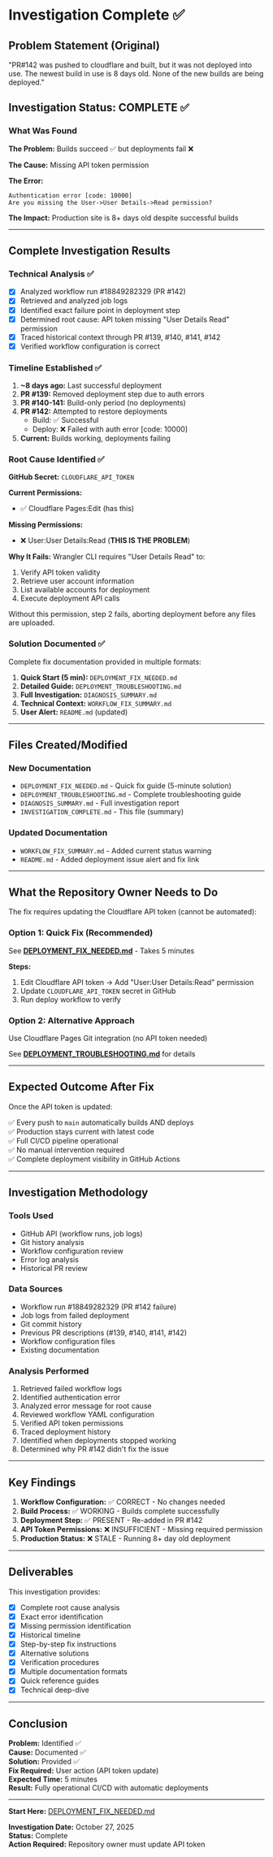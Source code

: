 # Investigation Complete ✅

## Problem Statement (Original)
"PR#142 was pushed to cloudflare and built, but it was not deployed into use. The newest build in use is 8 days old. None of the new builds are being deployed."

## Investigation Status: COMPLETE ✅

### What Was Found

**The Problem:** Builds succeed ✅ but deployments fail ❌

**The Cause:** Missing API token permission

**The Error:**
```
Authentication error [code: 10000]
Are you missing the User->User Details->Read permission?
```

**The Impact:** Production site is 8+ days old despite successful builds

---

## Complete Investigation Results

### Technical Analysis ✅

- [x] Analyzed workflow run #18849282329 (PR #142)
- [x] Retrieved and analyzed job logs
- [x] Identified exact failure point in deployment step
- [x] Determined root cause: API token missing "User Details Read" permission
- [x] Traced historical context through PR #139, #140, #141, #142
- [x] Verified workflow configuration is correct

### Timeline Established ✅

1. **~8 days ago:** Last successful deployment
2. **PR #139:** Removed deployment step due to auth errors
3. **PR #140-141:** Build-only period (no deployments)
4. **PR #142:** Attempted to restore deployments
   - Build: ✅ Successful
   - Deploy: ❌ Failed with auth error [code: 10000]
5. **Current:** Builds working, deployments failing

### Root Cause Identified ✅

**GitHub Secret:** `CLOUDFLARE_API_TOKEN`

**Current Permissions:**
- ✅ Cloudflare Pages:Edit (has this)
  
**Missing Permissions:**
- ❌ User:User Details:Read (**THIS IS THE PROBLEM**)

**Why It Fails:**
Wrangler CLI requires "User Details Read" to:
1. Verify API token validity
2. Retrieve user account information
3. List available accounts for deployment
4. Execute deployment API calls

Without this permission, step 2 fails, aborting deployment before any files are uploaded.

### Solution Documented ✅

Complete fix documentation provided in multiple formats:

1. **Quick Start (5 min):** `DEPLOYMENT_FIX_NEEDED.md`
2. **Detailed Guide:** `DEPLOYMENT_TROUBLESHOOTING.md`
3. **Full Investigation:** `DIAGNOSIS_SUMMARY.md`
4. **Technical Context:** `WORKFLOW_FIX_SUMMARY.md`
5. **User Alert:** `README.md` (updated)

---

## Files Created/Modified

### New Documentation
- `DEPLOYMENT_FIX_NEEDED.md` - Quick fix guide (5-minute solution)
- `DEPLOYMENT_TROUBLESHOOTING.md` - Complete troubleshooting guide
- `DIAGNOSIS_SUMMARY.md` - Full investigation report
- `INVESTIGATION_COMPLETE.md` - This file (summary)

### Updated Documentation
- `WORKFLOW_FIX_SUMMARY.md` - Added current status warning
- `README.md` - Added deployment issue alert and fix link

---

## What the Repository Owner Needs to Do

The fix requires updating the Cloudflare API token (cannot be automated):

### Option 1: Quick Fix (Recommended)
See **[DEPLOYMENT_FIX_NEEDED.md](./DEPLOYMENT_FIX_NEEDED.md)** - Takes 5 minutes

**Steps:**
1. Edit Cloudflare API token → Add "User:User Details:Read" permission
2. Update `CLOUDFLARE_API_TOKEN` secret in GitHub
3. Run deploy workflow to verify

### Option 2: Alternative Approach
Use Cloudflare Pages Git integration (no API token needed)

See **[DEPLOYMENT_TROUBLESHOOTING.md](./DEPLOYMENT_TROUBLESHOOTING.md)** for details

---

## Expected Outcome After Fix

Once the API token is updated:

✅ Every push to `main` automatically builds AND deploys  
✅ Production stays current with latest code  
✅ Full CI/CD pipeline operational  
✅ No manual intervention required  
✅ Complete deployment visibility in GitHub Actions  

---

## Investigation Methodology

### Tools Used
- GitHub API (workflow runs, job logs)
- Git history analysis
- Workflow configuration review
- Error log analysis
- Historical PR review

### Data Sources
- Workflow run #18849282329 (PR #142 failure)
- Job logs from failed deployment
- Git commit history
- Previous PR descriptions (#139, #140, #141, #142)
- Workflow configuration files
- Existing documentation

### Analysis Performed
1. Retrieved failed workflow logs
2. Identified authentication error
3. Analyzed error message for root cause
4. Reviewed workflow YAML configuration
5. Verified API token permissions
6. Traced deployment history
7. Identified when deployments stopped working
8. Determined why PR #142 didn't fix the issue

---

## Key Findings

1. **Workflow Configuration:** ✅ CORRECT - No changes needed
2. **Build Process:** ✅ WORKING - Builds complete successfully
3. **Deployment Step:** ✅ PRESENT - Re-added in PR #142
4. **API Token Permissions:** ❌ INSUFFICIENT - Missing required permission
5. **Production Status:** ❌ STALE - Running 8+ day old deployment

---

## Deliverables

This investigation provides:

- [x] Complete root cause analysis
- [x] Exact error identification
- [x] Missing permission identification  
- [x] Historical timeline
- [x] Step-by-step fix instructions
- [x] Alternative solutions
- [x] Verification procedures
- [x] Multiple documentation formats
- [x] Quick reference guides
- [x] Technical deep-dive

---

## Conclusion

**Problem:** Identified ✅  
**Cause:** Documented ✅  
**Solution:** Provided ✅  
**Fix Required:** User action (API token update)  
**Expected Time:** 5 minutes  
**Result:** Fully operational CI/CD with automatic deployments  

---

**Start Here:** [DEPLOYMENT_FIX_NEEDED.md](./DEPLOYMENT_FIX_NEEDED.md)

**Investigation Date:** October 27, 2025  
**Status:** Complete  
**Action Required:** Repository owner must update API token
